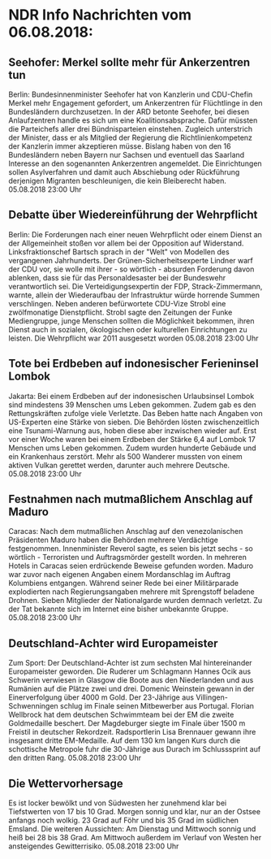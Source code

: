 # NDR Info Nachrichten vom 06.08.2018:


## Seehofer: Merkel sollte mehr für Ankerzentren tun
Berlin: Bundesinnenminister Seehofer hat von Kanzlerin und CDU-Chefin Merkel mehr Engagement gefordert, um Ankerzentren für Flüchtlinge in den Bundesländern durchzusetzen. In der ARD betonte Seehofer, bei diesen Anlaufzentren handle es sich um eine Koalitionsabsprache. Dafür müssten die Parteichefs aller drei Bündnisparteien einstehen. Zugleich unterstrich der Minister, dass er als Mitglied der Regierung die Richtlinienkompetenz der Kanzlerin immer akzeptieren müsse. Bislang haben von den 16 Bundesländern neben Bayern nur Sachsen und eventuell das Saarland Interesse an den sogenannten Ankerzentren angemeldet. Die Einrichtungen sollen Asylverfahren und damit auch Abschiebung oder Rückführung derjenigen Migranten beschleunigen, die kein Bleiberecht haben. 05.08.2018 23:00 Uhr 

## Debatte über Wiedereinführung der Wehrpflicht
Berlin: Die Forderungen nach einer neuen Wehrpflicht oder einem Dienst an der Allgemeinheit stoßen vor allem bei der Opposition auf Widerstand. Linksfraktionschef Bartsch sprach in der "Welt" von Modellen des vergangenen Jahrhunderts. Der Grünen-Sicherheitsexperte Lindner warf der CDU vor, sie wolle mit ihrer - so wörtlich - absurden Forderung davon ablenken, dass sie für das Personaldesaster bei der Bundeswehr verantwortlich sei. Die Verteidigungsexpertin der FDP, Strack-Zimmermann, warnte, allein der Wiederaufbau der Infrastruktur würde horrende Summen verschlingen. Neben anderen befürwortete CDU-Vize Strobl eine zwölfmonatige Dienstpflicht. Strobl sagte den Zeitungen der Funke Mediengruppe, junge Menschen sollten die Möglichkeit bekommen, ihren Dienst auch in sozialen, ökologischen oder kulturellen Einrichtungen zu leisten. Die Wehrpflicht war 2011 ausgesetzt worden 05.08.2018 23:00 Uhr 

## Tote bei Erdbeben auf indonesischer Ferieninsel Lombok
Jakarta: Bei einem Erdbeben auf der indonesischen Urlaubsinsel Lombok sind mindestens 39 Menschen ums Leben gekommen. Zudem gab es den Rettungskräften zufolge viele Verletzte. Das Beben hatte nach Angaben von US-Experten eine Stärke von sieben. Die Behörden lösten zwischenzeitlich eine Tsunami-Warnung aus, hoben diese aber inzwischen wieder auf. Erst vor einer Woche waren bei einem Erdbeben der Stärke 6,4 auf Lombok 17 Menschen ums Leben gekommen. Zudem wurden hunderte Gebäude und ein Krankenhaus zerstört. Mehr als 500 Wanderer mussten von einem aktiven Vulkan gerettet werden, darunter auch mehrere Deutsche. 05.08.2018 23:00 Uhr 

## Festnahmen nach mutmaßlichem Anschlag auf Maduro
Caracas: Nach dem mutmaßlichen Anschlag auf den venezolanischen Präsidenten Maduro haben die Behörden mehrere Verdächtige festgenommen. Innenminister Reverol sagte, es seien bis jetzt sechs - so wörtlich - Terroristen und Auftragsmörder gestellt worden. In mehreren Hotels in Caracas seien erdrückende Beweise gefunden worden. Maduro war zuvor nach eigenen Angaben einem Mordanschlag im Auftrag Kolumbiens entgangen. Während seiner Rede bei einer Militärparade explodierten nach Regierungsangaben mehrere mit Sprengstoff beladene Drohnen. Sieben Mitglieder der Nationalgarde wurden demnach verletzt. Zu der Tat bekannte sich im Internet eine bisher unbekannte Gruppe. 05.08.2018 23:00 Uhr 

## Deutschland-Achter wird Europameister
Zum Sport:	Der Deutschland-Achter ist zum sechsten Mal hintereinander Europameister geworden. Die Ruderer um Schlagmann Hannes Ocik aus Schwerin verwiesen in Glasgow die Boote aus den Niederlanden und aus Rumänien auf die Plätze zwei und drei. Domenic Weinstein gewann in der Einerverfolgung über 4000 m Gold. Der 23-Jährige aus Villingen-Schwenningen schlug im Finale seinen Mitbewerber aus Portugal. Florian Wellbrock hat dem deutschen Schwimmteam bei der EM die zweite Goldmedaille beschert. Der Magdeburger siegte im Finale über 1500 m Freistil in deutscher Rekordzeit. Radsportlerin Lisa Brennauer gewann ihre insgesamt dritte EM-Medaille. Auf dem 130 km langen Kurs durch die schottische Metropole fuhr die 30-Jährige aus Durach im Schlusssprint auf den dritten Rang. 05.08.2018 23:00 Uhr 

## Die Wettervorhersage
Es ist locker bewölkt und von Südwesten her zunehmend klar bei Tiefstwerten von 17 bis 10 Grad. Morgen sonnig und klar, nur an der Ostsee anfangs noch wolkig. 23 Grad auf Föhr und bis 35 Grad im südlichen Emsland. Die weiteren Aussichten: Am Dienstag und Mittwoch sonnig und heiß bei 28 bis 38 Grad. Am Mittwoch außerdem im Verlauf von Westen her ansteigendes Gewitterrisiko. 05.08.2018 23:00 Uhr 
